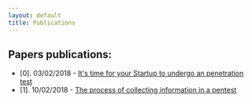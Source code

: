 ```yaml
---
layout: default
title: Publications
---
```


## Papers publications:

  - [0]. 03/02/2018 - [It's time for your Startup to undergo an penetration test](/publications/penetration-testing)
  - [1]. 10/02/2018 - [The process of collecting information in a pentest](/publications/the-process-of-collecting-information-in-a-pentest)
